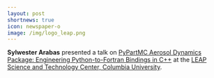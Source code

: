 ```yaml
---
layout: post
shortnews: true
icon: newspaper-o
image: /img/logo_leap.png
---
```


<b>Sylwester Arabas</b> presented a talk
  on <a href="https://youtu.be/PgLGlfSPE7E">PyPartMC Aerosol Dynamics Package: Engineering Python-to-Fortran Bindings in C++</a> at the 
  <a href="https://leap.columbia.edu/">LEAP Science and Technology Center, Columbia University</a>.
